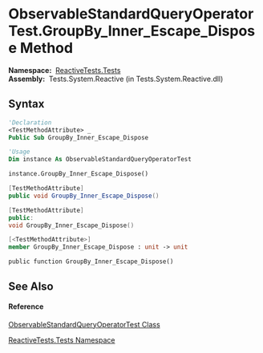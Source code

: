 # ObservableStandardQueryOperatorTest.GroupBy\_Inner\_Escape\_Dispose Method

**Namespace:**  [ReactiveTests.Tests](ReactiveTests.Tests\ReactiveTests.Tests.md)  
**Assembly:**  Tests.System.Reactive (in Tests.System.Reactive.dll)

## Syntax

```vb
'Declaration
<TestMethodAttribute> _
Public Sub GroupBy_Inner_Escape_Dispose
```

```vb
'Usage
Dim instance As ObservableStandardQueryOperatorTest

instance.GroupBy_Inner_Escape_Dispose()
```

```csharp
[TestMethodAttribute]
public void GroupBy_Inner_Escape_Dispose()
```

```c++
[TestMethodAttribute]
public:
void GroupBy_Inner_Escape_Dispose()
```

```fsharp
[<TestMethodAttribute>]
member GroupBy_Inner_Escape_Dispose : unit -> unit 
```

```jscript
public function GroupBy_Inner_Escape_Dispose()
```

## See Also

#### Reference

[ObservableStandardQueryOperatorTest Class](ObservableStandardQueryOperatorTest\ObservableStandardQueryOperatorTest.md)

[ReactiveTests.Tests Namespace](ReactiveTests.Tests\ReactiveTests.Tests.md)




